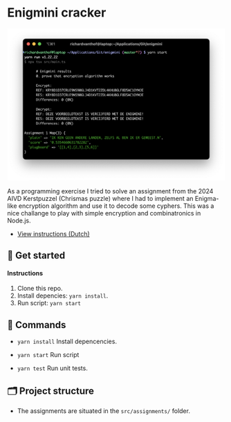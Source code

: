 # Enigmini cracker

![program](src/assets/program.png)

As a programming exercise I tried to solve an assignment from the 2024 AIVD Kerstpuzzel (Chrismas puzzle) where I had to implement an Enigma-like encryption algorithm and use it to decode some cyphers. This was a nice challange to play with simple encryption and combinatronics in Node.js.

- [View instructions (Dutch)](src/assets/KP2024+final+1.02.jpg)

## 🚀 Get started

#### Instructions


1. Clone this repo.
2. Install depencies: `yarn install`.
3. Run script: `yarn start`

## 👾 Commands

- `yarn install`
  Install depencencies.

- `yarn start`
  Run script

- `yarn test`
  Run unit tests.

## 🗂️ Project structure

- The assignments are situated in the `src/assignments/` folder.

